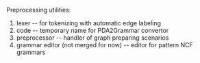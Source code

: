 Preprocessing utilities:

1) lexer -- for tokenizing with automatic edge labeling
2) code -- temporary name for PDA2Grammar convertor
3) preprocessor -- handler of graph preparing scenarios
4) grammar editor (not merged for now) -- editor for pattern NCF grammars
